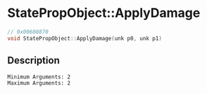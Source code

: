 # StatePropObject::ApplyDamage
```c
// 0x00608870
void StatePropObject::ApplyDamage(unk p0, unk p1)
```
## Description
```
Minimum Arguments: 2
Maximum Arguments: 2
```
